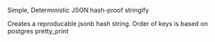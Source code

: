Simple, Deterministic JSON hash-proof stringify

Creates a reproducable jsonb hash string. Order of keys is based on postgres pretty_print
